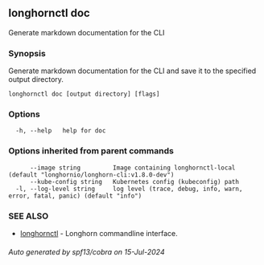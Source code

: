 ## longhornctl doc

Generate markdown documentation for the CLI

### Synopsis

Generate markdown documentation for the CLI and save it to the specified output directory.

```
longhornctl doc [output directory] [flags]
```

### Options

```
  -h, --help   help for doc
```

### Options inherited from parent commands

```
      --image string         Image containing longhornctl-local (default "longhornio/longhorn-cli:v1.8.0-dev")
      --kube-config string   Kubernetes config (kubeconfig) path
  -l, --log-level string     log level (trace, debug, info, warn, error, fatal, panic) (default "info")
```

### SEE ALSO

* [longhornctl](longhornctl.md)	 - Longhorn commandline interface.

###### Auto generated by spf13/cobra on 15-Jul-2024
